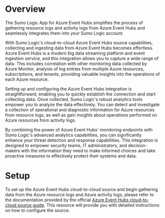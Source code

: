 # Overview

The Sumo Logic App for Azure Event Hubs simplifies the process of gathering resource logs and activity logs from Azure Event Hubs and seamlessly integrates them into your Sumo Logic account.

With Sumo Logic's cloud-to-cloud Azure Event Hubs source capabilities, collecting and ingesting data from Azure Event Hubs becomes effortless. Azure Event Hubs is a modern big data streaming platform and event ingestion service, and this integration allows you to capture a wide range of data. This includes correlation with other monitoring data collected by Azure Monitor, analysis of log entries from multiple Azure resources, subscriptions, and tenants, providing valuable insights into the operations of each Azure resource.

Setting up and configuring the Azure Event Hubs integration is straightforward, enabling you to quickly establish the connection and start collecting data. Once collected, Sumo Logic's robust analytics tools empower you to analyze the data effectively. You can detect and investigate a collection of operational and diagnostic information for Azure resources from resource logs, as well as gain insights about operations performed on Azure resources from activity logs.

By combining the power of Azure Event Hubs' monitoring endpoints with Sumo Logic's advanced analytics capabilities, you can significantly enhance your threat detection and response capabilities. This integration is designed to empower security teams, IT administrators, and decision-makers with the information they need to make informed choices and take proactive measures to effectively protect their systems and data.

# Setup

To set up the Azure Event Hubs cloud-to-cloud source and begin gathering data from the Azure resource logs and Azure activity logs, please refer to the documentation provided by the official [Azure Event Hubs cloud-to-cloud source guide](https://help.sumologic.com/docs/send-data/hosted-collectors/cloud-to-cloud-integration-framework/azure-event-hubs-source/). This resource will provide you with detailed instructions on how to configure the source.

